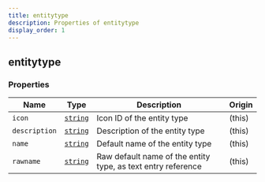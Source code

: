 ```yaml
---
title: entitytype
description: Properties of entitytype
display_order: 1
---
```


## entitytype

### Properties

| Name | Type | Description | Origin |
|------|------|-------------|--------|
| `icon` | [`string`](./string.md) | Icon ID of the entity type | (this) |
| `description` | [`string`](./string.md) | Description of the entity type | (this) |
| `name` | [`string`](./string.md) | Default name of the entity type | (this) |
| `rawname` | [`string`](./string.md) | Raw default name of the entity type, as text entry reference | (this) |

